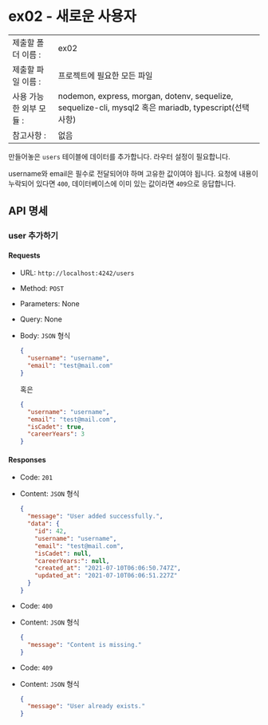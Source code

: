 # ex02 - 새로운 사용자

|                         |                                                                                                        |
| :---------------------- | ------------------------------------------------------------------------------------------------------ |
| 제출할 폴더 이름 :      | ex02                                                                                                   |
| 제출할 파일 이름 :      | 프로젝트에 필요한 모든 파일                                                                            |
| 사용 가능한 외부 모듈 : | nodemon, express, morgan, dotenv, sequelize, sequelize-cli, mysql2 혹은 mariadb, typescript(선택 사항) |
| 참고사항 :              | 없음                                                                                                   |

만들어놓은 `users` 테이블에 데이터를 추가합니다. 라우터 설정이 필요합니다.

username와 email은 필수로 전달되어야 하며 고유한 값이여야 됩니다. 요청에 내용이 누락되어 있다면 `400`, 데이터베이스에 이미 있는 값이라면 `409`으로 응답합니다.

## API 명세

### user 추가하기

#### Requests

- URL: `http://localhost:4242/users`
- Method: `POST`
- Parameters: None
- Query: None
- Body: `JSON` 형식

  ```json
  {
    "username": "username",
    "email": "test@mail.com"
  }
  ```

  혹은

  ```json
  {
    "username": "username",
    "email": "test@mail.com",
    "isCadet": true,
    "careerYears": 3
  }
  ```

#### Responses

- Code: `201`
- Content: `JSON` 형식

  ```json
  {
    "message": "User added successfully.",
    "data": {
      "id": 42,
      "username": "username",
      "email": "test@mail.com",
      "isCadet": null,
      "careerYears:": null,
      "created_at": "2021-07-10T06:06:50.747Z",
      "updated_at": "2021-07-10T06:06:51.227Z"
    }
  }
  ```

- Code: `400`
- Content: `JSON` 형식

  ```json
  {
    "message": "Content is missing."
  }
  ```

- Code: `409`
- Content: `JSON` 형식

  ```json
  {
    "message": "User already exists."
  }
  ```
